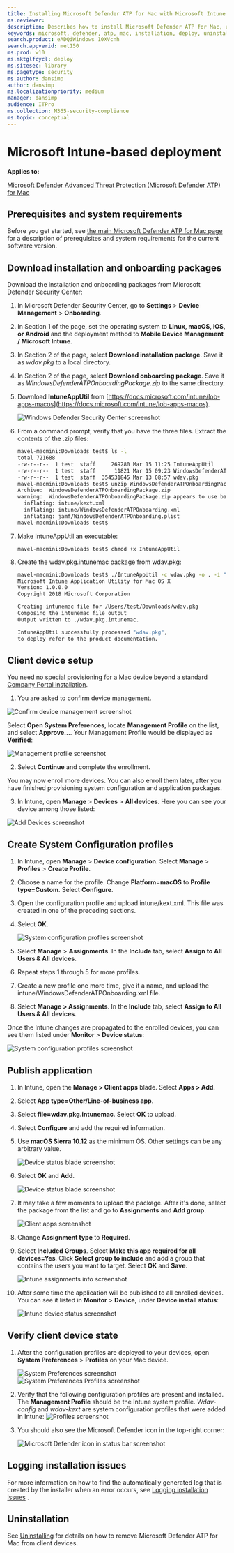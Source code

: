 ```yaml
---
title: Installing Microsoft Defender ATP for Mac with Microsoft Intune
ms.reviewer: 
description: Describes how to install Microsoft Defender ATP for Mac, using Microsoft Intune.
keywords: microsoft, defender, atp, mac, installation, deploy, uninstallation, intune, jamf, macos, mojave, high sierra, sierra
search.product: eADQiWindows 10XVcnh
search.appverid: met150
ms.prod: w10
ms.mktglfcycl: deploy
ms.sitesec: library
ms.pagetype: security
ms.author: dansimp
author: dansimp
ms.localizationpriority: medium
manager: dansimp
audience: ITPro
ms.collection: M365-security-compliance 
ms.topic: conceptual
---
```


# Microsoft Intune-based deployment

**Applies to:**

[Microsoft Defender Advanced Threat Protection (Microsoft Defender ATP) for Mac](microsoft-defender-atp-mac.md)

## Prerequisites and system requirements

Before you get started, see [the main Microsoft Defender ATP for Mac page](microsoft-defender-atp-mac.md) for a description of prerequisites and system requirements for the current software version.

## Download installation and onboarding packages

Download the installation and onboarding packages from Microsoft Defender Security Center:

1. In Microsoft Defender Security Center, go to **Settings** > **Device Management** > **Onboarding**.
2. In Section 1 of the page, set the operating system to **Linux, macOS, iOS, or Android** and the deployment method to **Mobile Device Management / Microsoft Intune**.
3. In Section 2 of the page, select **Download installation package**. Save it as _wdav.pkg_ to a local directory.
4. In Section 2 of the page, select **Download onboarding package**. Save it as _WindowsDefenderATPOnboardingPackage.zip_ to the same directory.
5. Download **IntuneAppUtil** from [https://docs.microsoft.com/intune/lob-apps-macos](https://docs.microsoft.com/intune/lob-apps-macos).

    ![Windows Defender Security Center screenshot](images/MDATP_2_DownloadPackages.png)

6. From a command prompt, verify that you have the three files.
    Extract the contents of the .zip files:

    ```bash
    mavel-macmini:Downloads test$ ls -l
    total 721688
    -rw-r--r--  1 test  staff     269280 Mar 15 11:25 IntuneAppUtil
    -rw-r--r--  1 test  staff      11821 Mar 15 09:23 WindowsDefenderATPOnboardingPackage.zip
    -rw-r--r--  1 test  staff  354531845 Mar 13 08:57 wdav.pkg
    mavel-macmini:Downloads test$ unzip WindowsDefenderATPOnboardingPackage.zip
    Archive:  WindowsDefenderATPOnboardingPackage.zip
    warning:  WindowsDefenderATPOnboardingPackage.zip appears to use backslashes as path separators
      inflating: intune/kext.xml
      inflating: intune/WindowsDefenderATPOnboarding.xml
      inflating: jamf/WindowsDefenderATPOnboarding.plist
    mavel-macmini:Downloads test$
    ```

7. Make IntuneAppUtil an executable:

    ```mavel-macmini:Downloads test$ chmod +x IntuneAppUtil```

8. Create the wdav.pkg.intunemac package from wdav.pkg:

    ```bash
    mavel-macmini:Downloads test$ ./IntuneAppUtil -c wdav.pkg -o . -i "com.microsoft.wdav" -n "1.0.0"
    Microsoft Intune Application Utility for Mac OS X
    Version: 1.0.0.0
    Copyright 2018 Microsoft Corporation

    Creating intunemac file for /Users/test/Downloads/wdav.pkg
    Composing the intunemac file output
    Output written to ./wdav.pkg.intunemac.

    IntuneAppUtil successfully processed "wdav.pkg",
    to deploy refer to the product documentation.
    ```

## Client device setup

You need no special provisioning for a Mac device beyond a standard [Company Portal installation](https://docs.microsoft.com/intune-user-help/enroll-your-device-in-intune-macos-cp).

1. You are asked to confirm device management.

![Confirm device management screenshot](images/MDATP_3_ConfirmDeviceMgmt.png)

Select **Open System Preferences**, locate **Management Profile** on the list, and select **Approve...**. Your Management Profile would be displayed as **Verified**:

![Management profile screenshot](images/MDATP_4_ManagementProfile.png)

2. Select **Continue** and complete the enrollment.

You may now enroll more devices. You can also enroll them later, after you have finished provisioning system configuration and application packages.

3. In Intune, open **Manage** > **Devices** > **All devices**. Here you can see your device among those listed:

![Add Devices screenshot](images/MDATP_5_allDevices.png)

## Create System Configuration profiles

1. In Intune, open **Manage** > **Device configuration**. Select **Manage** > **Profiles** > **Create Profile**.
2. Choose a name for the profile. Change **Platform=macOS** to **Profile type=Custom**. Select **Configure**.
3. Open the configuration profile and upload intune/kext.xml. This file was created in one of the preceding sections.
4. Select **OK**.

    ![System configuration profiles screenshot](images/MDATP_6_SystemConfigurationProfiles.png)

5. Select **Manage** > **Assignments**. In the **Include** tab, select **Assign to All Users & All devices**.
6. Repeat steps 1 through 5 for more profiles.
7. Create a new profile one more time, give it a name, and upload the intune/WindowsDefenderATPOnboarding.xml file.
8. Select **Manage > Assignments**.  In the **Include** tab, select **Assign to All Users & All devices**.

Once the Intune changes are propagated to the enrolled devices, you can see them listed under **Monitor** > **Device status**:

![System configuration profiles screenshot](images/MDATP_7_DeviceStatusBlade.png)

## Publish application

1. In Intune, open the **Manage > Client apps** blade. Select **Apps > Add**.
2. Select **App type=Other/Line-of-business app**.
3. Select **file=wdav.pkg.intunemac**. Select **OK** to upload.
4. Select **Configure** and add the required information.
5. Use **macOS Sierra 10.12** as the minimum OS. Other settings can be any arbitrary value.

    ![Device status blade screenshot](images/MDATP_8_IntuneAppInfo.png)

6. Select **OK** and **Add**.

    ![Device status blade screenshot](images/MDATP_9_IntunePkgInfo.png)

7. It may take a few moments to upload the package. After it's done, select the package from the list and go to **Assignments** and **Add group**.

    ![Client apps screenshot](images/MDATP_10_ClientApps.png)

8. Change **Assignment type** to **Required**.
9. Select **Included Groups**. Select **Make this app required for all devices=Yes**. Click **Select group to include** and add a group that contains the users you want to target. Select **OK** and **Save**.

    ![Intune assignments info screenshot](images/MDATP_11_Assignments.png)

10. After some time the application will be published to all enrolled devices. You can see it listed in **Monitor** > **Device**, under **Device install status**:

    ![Intune device status screenshot](images/MDATP_12_DeviceInstall.png)

## Verify client device state

1. After the configuration profiles are deployed to your devices, open **System Preferences** > **Profiles** on your Mac device.

    ![System Preferences screenshot](images/MDATP_13_SystemPreferences.png)
    ![System Preferences Profiles screenshot](images/MDATP_14_SystemPreferencesProfiles.png)

2. Verify that the following configuration profiles are present and installed. The **Management Profile** should be the Intune system profile. _Wdav-config_ and _wdav-kext_ are system configuration profiles that were added in Intune:
    ![Profiles screenshot](images/MDATP_15_ManagementProfileConfig.png)

3. You should also see the Microsoft Defender icon in the top-right corner:

    ![Microsoft Defender icon in status bar screenshot](images/MDATP_Icon_Bar.png)

## Logging installation issues

For more information on how to find the automatically generated log that is created by the installer when an error occurs, see [Logging installation issues](microsoft-defender-atp-mac-resources.md#logging-installation-issues) .

## Uninstallation

See [Uninstalling](microsoft-defender-atp-mac-resources.md#uninstalling) for details on how to remove Microsoft Defender ATP for Mac from client devices.
